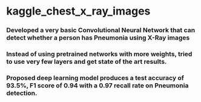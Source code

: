 # kaggle_chest_x_ray_images
### Developed a very basic Convolutional Neural Network that can detect whether a person has Pneumonia using X-Ray images
### Instead of using pretrained networks with more weights, tried to use very few layers and get state of the art results. 
### Proposed deep learning model produces a test accuracy of 93.5%, F1 score of 0.94 with a 0.97 recall rate on Pneumonia detection.
